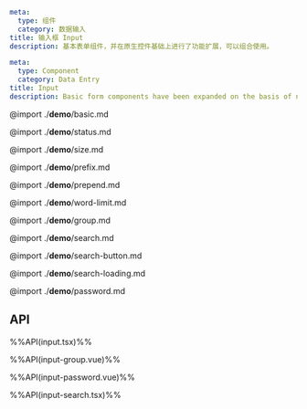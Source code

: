 ```yaml zh-CN
meta:
  type: 组件
  category: 数据输入
title: 输入框 Input
description: 基本表单组件，并在原生控件基础上进行了功能扩展，可以组合使用。
```

```yaml en-US
meta:
  type: Component
  category: Data Entry
title: Input
description: Basic form components have been expanded on the basis of native controls and can be used in combination.
```

@import ./**demo**/basic.md

@import ./**demo**/status.md

@import ./**demo**/size.md

@import ./**demo**/prefix.md

@import ./**demo**/prepend.md

@import ./**demo**/word-limit.md

@import ./**demo**/group.md

@import ./**demo**/search.md

@import ./**demo**/search-button.md

@import ./**demo**/search-loading.md

@import ./**demo**/password.md

## API

%%API(input.tsx)%%

%%API(input-group.vue)%%

%%API(input-password.vue)%%

%%API(input-search.tsx)%%
